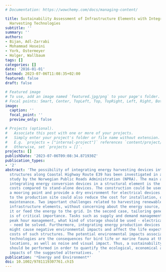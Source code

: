 ```yaml
---
# Documentation: https://wowchemy.com/docs/managing-content/

title: Sustainability Assessment of Infrastructure Elements with Integrated Energy
  Harvesting Technologies
subtitle: ''
summary: ''
authors:
- Bijan, Adl-Zarrabi
- Mohammad Hoseini
- York, Ostermeyer
- Holger, Wallbaum
tags: []
categories: []
date: '2016-01-01'
lastmod: 2023-07-06T11:08:35+02:00
featured: false
draft: false

# Featured image
# To use, add an image named `featured.jpg/png` to your page's folder.
# Focal points: Smart, Center, TopLeft, Top, TopRight, Left, Right, BottomLeft, Bottom, BottomRight.
image:
  caption: ''
  focal_point: ''
  preview_only: false

# Projects (optional).
#   Associate this post with one or more of your projects.
#   Simply enter your project's folder or file name without extension.
#   E.g. `projects = ["internal-project"]` references `content/project/deep-learning/index.md`.
#   Otherwise, set `projects = []`.
projects: []
publishDate: '2023-07-06T09:08:34.871930Z'
publication_types:
- '2'
abstract: 'The possibility of integrating energy harvesting devices into the bridge/tunnel
  structures along Coastal Highway Route E39 has been investigated in a feasibility
  study by the Norwegian Public Roads Administration (NPRA). The main advantage of
  integrating energy conversion devices in a structural element is the reduction of
  costs compared to stand-alone devices. The construction could be used as a foundation,
  a mooring point and provide a dry environment for electrical devices. Easy access
  to the production site could also reduce the cost for installation, operation and
  maintenance. Two important challenges related to harvesting renewable energy by
  infrastructure elements, without concerning about the energy source, are to store
  it or feed the energy to the grid. In the second case, tailoring generation to demand
  is of critical importance. Tasks such as supply and demand management, for instance,
  peak hour management, what kind of storage should be used - electrical or thermal
  - need be solved. Furthermore, integrating energy production devices in a structure
  might cause negative environmental impacts and affect the life expectancy and maintenance
  costs of such structures. The potential environmental impacts associated with renewable
  technologies are the consequences for bird life or marine fauna at the fjord crossing
  locations, as well as noise and visual impact. Thus, a sustainability assessment
  should be performed in order to quantify the ecological, economical and societal
  impacts of the suggested alternatives.  '
publication: '*Energy and Environment*'
doi: 10.1002/9781119307761.ch15
---
```


